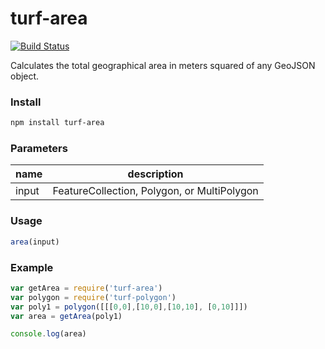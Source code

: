 turf-area
==========

[![Build Status](https://travis-ci.org/Turfjs/turf-area.svg)](https://travis-ci.org/Turfjs/turf-area)

Calculates the total geographical area in meters squared of any GeoJSON object.

### Install

```sh
npm install turf-area
```

### Parameters

|name|description|
|---|---|
|input|FeatureCollection, Polygon, or MultiPolygon|

### Usage

```js
area(input)
```

### Example

```js
var getArea = require('turf-area')
var polygon = require('turf-polygon')
var poly1 = polygon([[[0,0],[10,0],[10,10], [0,10]]])
var area = getArea(poly1)

console.log(area)
```
